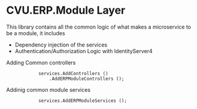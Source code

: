 # CVU.ERP.Module Layer

This library contains all the common logic of what makes a microservice to be a module, it includes 
- Dependency injection of the services
- Authentication/Authorization Logic with IdentityServer4

Adding Common controllers
```
            services.AddControllers ()
                .AddERPModuleControllers ();
```

Addinig common module services
```
            services.AddERPModuleServices ();
```

